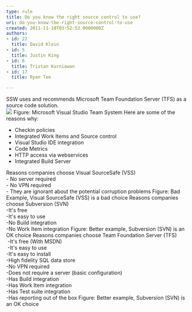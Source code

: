 ```yaml
---
type: rule
title: Do you know the right source control to use?
uri: do-you-know-the-right-source-control-to-use
created: 2011-11-18T03:52:53.0000000Z
authors:
- id: 22
  title: David Klein
- id: 5
  title: Justin King
- id: 6
  title: Tristan Kurniawan
- id: 17
  title: Ryan Tee

---
```


 SSW uses and recommends Microsoft Team Foundation Server (TFS) as a source code solution. <br> ![](/TFS/RulesToBetterVersionControlwithTFS(AKASourceControl)/PublishingImages/TFSTeam.jpg) Figure: Microsoft Visual Studio Team System 
Here are some of the reasons why:

- Checkin policies
- Integrated Work Items and Source control
- Visual Studio IDE integration
- Code Metrics
- HTTP access via webservices
- Integrated Build Server

Reasons companies choose Visual SourceSafe (VSS) 
<br>- No server required
<br>- No VPN required 
<br>- They are ignorant about the potential corruption problems Figure: Bad Example, Visual SourceSafe (VSS) is a bad choice 
Reasons companies choose Subversion (SVN) 
<br>-It's free 
<br>-It's easy to use 
<br>-No Build integration 
<br>-No Work Item integration 
Figure: Better example, Subversion (SVN) is an OK choice 
Reasons companies choose Team Foundation Server (TFS)
<br> -It's free (With MSDN)
<br> -It's easy to use 
<br>-It's easy to install 
<br>-High fidelity SQL data store 
<br>-No VPN required
<br>-Does not require a server (basic configuration) 
<br>-Has Build integration 
<br>-Has Work Item integration 
<br>-Has Test suite integration 
<br>-Has reporting out of the box Figure: Better example, Subversion (SVN) is an OK choice

